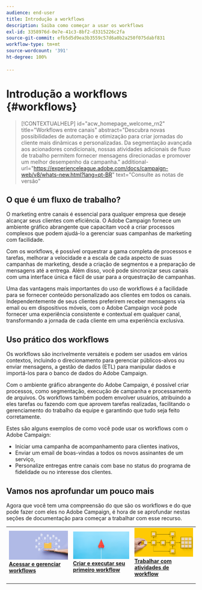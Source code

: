 ```yaml
---
audience: end-user
title: Introdução a workflows
description: Saiba como começar a usar os workflows
exl-id: 3358976d-0e7e-41c3-8bf2-d3315226c2fa
source-git-commit: efb5d5d9ea3b3559c57d6a0b2a250f075dabf831
workflow-type: tm+mt
source-wordcount: '391'
ht-degree: 100%

---
```


# Introdução a workflows {#workflows}

>[!CONTEXTUALHELP]
>id="acw_homepage_welcome_rn2"
>title="Workflows entre canais"
>abstract="Descubra novas possibilidades de automação e otimização para criar jornadas do cliente mais dinâmicas e personalizadas. Da segmentação avançada aos acionadores condicionais, nossas atividades adicionais de fluxo de trabalho permitem fornecer mensagens direcionadas e promover um melhor desempenho da campanha."
>additional-url="https://experienceleague.adobe.com/docs/campaign-web/v8/whats-new.html?lang=pt-BR" text="Consulte as notas de versão"


## O que é um fluxo de trabalho?

O marketing entre canais é essencial para qualquer empresa que deseje alcançar seus clientes com eficiência. O Adobe Campaign fornece um ambiente gráfico abrangente que capacitam você a criar processos complexos que podem ajudá-lo a gerenciar suas campanhas de marketing com facilidade.

Com os workflows, é possível orquestrar a gama completa de processos e tarefas, melhorar a velocidade e a escala de cada aspecto de suas campanhas de marketing, desde a criação de segmentos e a preparação de mensagens até a entrega. Além disso, você pode sincronizar seus canais com uma interface única e fácil de usar para a orquestração de campanhas.

Uma das vantagens mais importantes do uso de workflows é a facilidade para se fornecer conteúdo personalizado aos clientes em todos os canais. Independentemente de seus clientes preferirem receber mensagens via email ou em dispositivos móveis, com o Adobe Campaign você pode fornecer uma experiência consistente e contextual em qualquer canal, transformando a jornada de cada cliente em uma experiência exclusiva.

## Uso prático dos workflows

Os workflows são incrivelmente versáteis e podem ser usados em vários contextos, incluindo o direcionamento para gerenciar públicos-alvos ou enviar mensagens, a gestão de dados (ETL) para manipular dados e importá-los para o banco de dados do Adobe Campaign.

Com o ambiente gráfico abrangente do Adobe Campaign, é possível criar processos, como segmentação, execução de campanha e processamento de arquivos. Os workflows também podem envolver usuários, atribuindo a eles tarefas ou fazendo com que aprovem tarefas realizadas, facilitando o gerenciamento do trabalho da equipe e garantindo que tudo seja feito corretamente.

Estes são alguns exemplos de como você pode usar os workflows com o Adobe Campaign:

* Iniciar uma campanha de acompanhamento para clientes inativos,
* Enviar um email de boas-vindas a todos os novos assinantes de um serviço,
* Personalize entregas entre canais com base no status do programa de fidelidade ou no interesse dos clientes.

## Vamos nos aprofundar um pouco mais

Agora que você tem uma compreensão do que são os workflows e do que pode fazer com eles no Adobe Campaign, é hora de se aprofundar nestas seções de documentação para começar a trabalhar com esse recurso.

<table style="table-layout:fixed"><tr style="border: 0;">
<td>
<a href="access-monitor.md">
<img alt="Acessar e gerenciar workflows" src="assets/do-not-localize/workflow-access.jpeg">
</a>
<div>
<a href="access-monitor.md"><strong>Acessar e gerenciar workflows</strong></a>
</div>
<p>
</td>
<td>
<a href="create-workflow.md">
<img alt="Lead" src="assets/do-not-localize/workflow-create.jpeg">
</a>
<div><a href="create-workflow.md"><strong>Criar e executar seu primeiro workflow</strong>
</div>
<p>
</td>
<td>
<a href="activities/about-activities.md">
<img alt="Pouco frequente" src="assets/do-not-localize/workflow-activities.jpeg">
</a>
<div>
<a href="activities/about-activities.md"><strong>Trabalhar com atividades de workflow</strong></a>
</div>
<p></td>
</tr></table>
